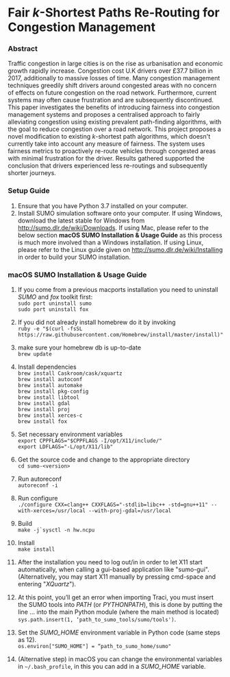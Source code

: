 # Fair _k_-Shortest Paths Re-Routing for Congestion Management

### Abstract
Traffic congestion in large cities is on the rise as urbanisation and economic growth rapidly increase.
Congestion cost U.K drivers over £37.7 billion in 2017, additionally to massive losses of time. Many congestion management techniques greedily shift drivers around congested areas with no concern of effects on future congestion on the road network. Furthermore, current systems may often cause frustration and are subsequently discontinued. This paper investigates the benefits of introducing fairness into congestion management systems and proposes a centralised approach to fairly alleviating congestion using existing prevalent path-finding algorithms, with the goal to reduce congestion over a road network. This project proposes a novel modification to existing $k$-shortest path algorithms, which doesn't currently take into account any measure of fairness. The system uses fairness metrics to proactively re-route vehicles through congested areas with minimal frustration for the driver.  Results gathered supported the conclusion that drivers experienced less re-routings and subsequently shorter journeys.

### Setup Guide

1. Ensure that you have Python 3.7 installed on your computer.
2. Install SUMO simulation software onto your computer. If using Windows, download the latest stable for Windows from http://sumo.dlr.de/wiki/Downloads. If using Mac, please refer to the below section **macOS SUMO Installation & Usage Guide** as this process is much more involved than a Windows installation. If using Linux, please refer to the Linux guide given on http://sumo.dlr.de/wiki/Installing in order to build your SUMO installation.

### macOS SUMO Installation & Usage Guide 
1. If you come from a previous macports installation you need to uninstall _SUMO_ and _fox_ toolkit first:  
 `sudo port uninstall sumo`  
 `sudo port uninstall fox`  

2. If you did not already install homebrew do it by invoking  
`ruby -e "$(curl -fsSL https://raw.githubusercontent.com/Homebrew/install/master/install)"`  

3. make sure your homebrew db is up-to-date  
`brew update`  

4. Install dependencies  
`brew install Caskroom/cask/xquartz`  
`brew install autoconf`  
`brew install automake`  
`brew install pkg-config`  
`brew install libtool`  
`brew install gdal`  
`brew install proj`  
`brew install xerces-c`  
`brew install fox`  

5. Set necessary environment variables  
`export CPPFLAGS="$CPPFLAGS -I/opt/X11/include/"`  
`export LDFLAGS="-L/opt/X11/lib"`  

6. Get the source code and change to the appropriate directory  
`cd sumo-<version>`  

7. Run autoreconf  
`autoreconf -i`  

8. Run configure  
`./configure CXX=clang++ CXXFLAGS="-stdlib=libc++ -std=gnu++11" --with-xerces=/usr/local --with-proj-gdal=/usr/local`  

9. Build  
``make -j`sysctl -n hw.ncpu``  

10. Install  
`make install`  

11. After the installation you need to log out/in in order to let X11 start automatically, when calling a gui-based application like "sumo-gui". (Alternatively, you may start X11 manually by pressing cmd-space and entering "_XQuartz_").  

12. At this point, you’ll get an error when importing Traci, you must insert the SUMO tools into _PATH_ (or _PYTHONPATH_), this is done by putting the line … into the main Python module (where the main method is located)  
`sys.path.insert(1, ‘path_to_sumo_tools/sumo/tools')`.  

13. Set the _SUMO_HOME_ environment variable in Python code (same steps as 12).  
`os.environ["SUMO_HOME"] = “path_to_sumo_home/sumo"`  

14. (Alternative step) in macOS you can change the environmental variables in `~/.bash_profile`, in this you can add in a _SUMO_HOME_ variable.  

